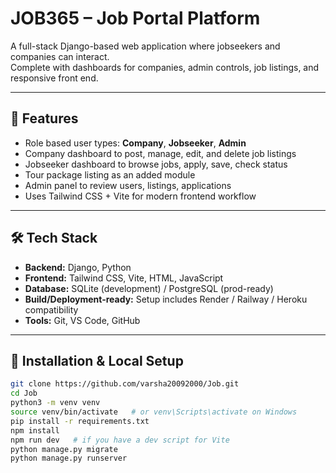 # JOB365 – Job Portal Platform

A full-stack Django-based web application where jobseekers and companies can interact.  
Complete with dashboards for companies, admin controls, job listings, and responsive front end.

---

## 🚀 Features

- Role based user types: **Company**, **Jobseeker**, **Admin**
- Company dashboard to post, manage, edit, and delete job listings  
- Jobseeker dashboard to browse jobs, apply, save, check status  
- Tour package listing as an added module  
- Admin panel to review users, listings, applications  
- Uses Tailwind CSS + Vite for modern frontend workflow

---

## 🛠 Tech Stack

- **Backend:** Django, Python  
- **Frontend:** Tailwind CSS, Vite, HTML, JavaScript  
- **Database:** SQLite (development) / PostgreSQL (prod-ready)  
- **Build/Deployment-ready:** Setup includes Render / Railway / Heroku compatibility  
- **Tools:** Git, VS Code, GitHub

---

## 🔧 Installation & Local Setup

```bash
git clone https://github.com/varsha20092000/Job.git
cd Job
python3 -m venv venv
source venv/bin/activate   # or venv\Scripts\activate on Windows
pip install -r requirements.txt
npm install
npm run dev   # if you have a dev script for Vite
python manage.py migrate
python manage.py runserver

